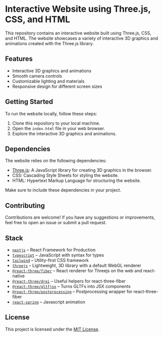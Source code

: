 # Interactive Website using Three.js, CSS, and HTML

This repository contains an interactive website built using Three.js, CSS, and HTML. The website showcases a variety of interactive 3D graphics and animations created with the Three.js library.

## Features

- Interactive 3D graphics and animations
- Smooth camera controls
- Customizable lighting and materials
- Responsive design for different screen sizes

## Getting Started

To run the website locally, follow these steps:

1. Clone this repository to your local machine.
2. Open the `index.html` file in your web browser.
3. Explore the interactive 3D graphics and animations.

## Dependencies

The website relies on the following dependencies:

- [Three.js](https://threejs.org/): A JavaScript library for creating 3D graphics in the browser.
- CSS: Cascading Style Sheets for styling the website.
- HTML: Hypertext Markup Language for structuring the website.

Make sure to include these dependencies in your project.

## Contributing

Contributions are welcome! If you have any suggestions or improvements, feel free to open an issue or submit a pull request.

## Stack
- [`nextjs`](https://nextjs.org/) &ndash; React Framework for Production
- [`typescript`](https://www.typescriptlang.org/) &ndash; JavaScript with syntax for types
- [`tailwind`](https://tailwindcss.com/) &ndash; Utility-first CSS framework
- [`threejs`](https://github.com/mrdoob/three.js/) &ndash; Lightweight, 3D library with a default WebGL renderer
- [`@react-three/fiber`](https://github.com/pmndrs/react-three-fiber) &ndash; React renderer for Threejs on the web and react-native
- [`@react-three/drei`](https://github.com/pmndrs/drei) &ndash; Useful helpers for react-three-fiber
- [`@react-three/gltfjsx`](https://github.com/pmndrs/gltfjsx) &ndash; Turns GLTFs into JSX components
- [`@react-three/postprocessing`](https://github.com/pmndrs/react-postprocessing) &ndash;  Postprocessing wrapper for react-three-fiber
- [`react-spring`](https://react-spring.dev/) &ndash; Javascript animation


## License

This project is licensed under the [MIT License](LICENSE).

